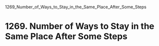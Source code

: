 1269_Number_of_Ways_to_Stay_in_the_Same_Place_After_Some_Steps
# 1269. Number of Ways to Stay in the Same Place After Some Steps

